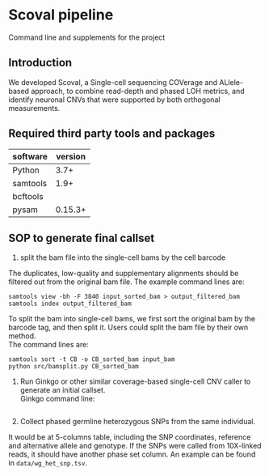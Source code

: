 # Scoval pipeline
Command line and supplements for the project

## Introduction
We developed Scoval, a Single-cell sequencing COVerage and ALlele-based approach, to combine read-depth and phased LOH metrics, and identify neuronal CNVs that were supported by both orthogonal measurements.


## Required third party tools and packages
| software | version |
|----------|---------|
| Python   | 3.7+    |
| samtools | 1.9+    |
| bcftools |         |
| pysam    | 0.15.3+ |


## SOP to generate final callset
1. split the bam file into the single-cell bams by the cell barcode

The duplicates, low-quality and supplementary alignments should be filtered out from the original bam file. The example command lines are:
```
samtools view -bh -F 3840 input_sorted_bam > output_filtered_bam
samtools index output_filtered_bam
```
To split the bam into single-cell bams, we first sort the original bam by the barcode tag, and then split it. Users could split the bam file by their own method.  
The command lines are:
```
samtools sort -t CB -o CB_sorted_bam input_bam
python src/bamsplit.py CB_sorted_bam 
```

1. Run Ginkgo or other similar coverage-based single-cell CNV caller to generate an initial callset.  
Ginkgo command line:
```

```

2. Collect phased germline heterozygous SNPs from the same individual.

It would be at 5-columns table, including the SNP coordinates, reference and alternative allele and genotype. If the SNPs were called from 10X-linked reads, it should have another phase set column. An example can be found in `data/wg_het_snp.tsv`.

